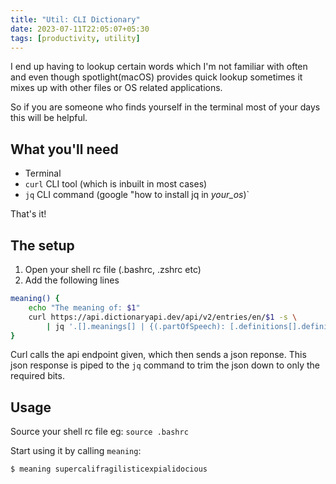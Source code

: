 ```yaml
---
title: "Util: CLI Dictionary"
date: 2023-07-11T22:05:07+05:30
tags: [productivity, utility]
---
```


I end up having to lookup certain words which I'm not familiar with often and even though spotlight(macOS) provides quick lookup sometimes it mixes up with other files or OS related applications.

So if you are someone who finds yourself in the terminal most of your days this will be helpful.

## What you'll need

- Terminal
- `curl` CLI tool (which is inbuilt in most cases)
- `jq` CLI command (google "how to install jq in *your_os*)`

That's it!

## The setup

1. Open your shell rc file (.bashrc, .zshrc etc)
2. Add the following lines

```sh
meaning() {
    echo "The meaning of: $1"
    curl https://api.dictionaryapi.dev/api/v2/entries/en/$1 -s \
        | jq '.[].meanings[] | {(.partOfSpeech): [.definitions[].definition]}'
}
```

Curl calls the api endpoint given, which then sends a json reponse. This json response is piped to the `jq` command to trim the json down to only the required bits.

## Usage

Source your shell rc file eg: `source .bashrc`

Start using it by calling `meaning`:

```
$ meaning supercalifragilisticexpialidocious 
```

